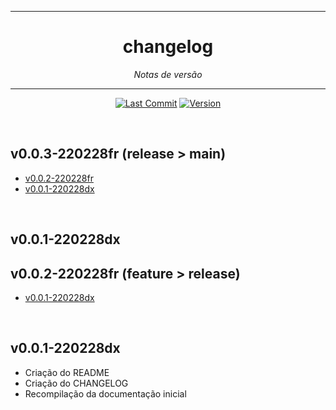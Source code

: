 <hr>
<h1 align="center">changelog</h1>
<p align=center><i align="center">Notas de versão</i></p>

<hr>

<div align="center">

<a href="">[![Last Commit](https://img.shields.io/github/last-commit/frtechdev/flem-bd-dominio-api)](https://github.com/frtechdev/flem-bd-dominio-api/) </a>
<a href="">![Version](https://img.shields.io/badge/version-0.0.3-005bff) </a>
<br>

</div>

<br>

## v0.0.3-220228fr (release > main)

- [v0.0.2-220228fr](https://github.com/frtechdev/flem-bd-dominio-api/commit/c91fbe78a603f320deb498fb1dbcf15ef148ffe6)
- [v0.0.1-220228dx](https://github.com/frtechdev/flem-bd-dominio-api/commit/31d3b794b7bddc163a8be2a2679daa0b312237de)

 <br>

## v0.0.1-220228dx

## v0.0.2-220228fr (feature > release)

- [v0.0.1-220228dx](https://github.com/frtechdev/flem-bd-dominio-api/commit/31d3b794b7bddc163a8be2a2679daa0b312237de)

 <br>

## v0.0.1-220228dx

- Criação do README
- Criação do CHANGELOG
- Recompilação da documentação inicial
